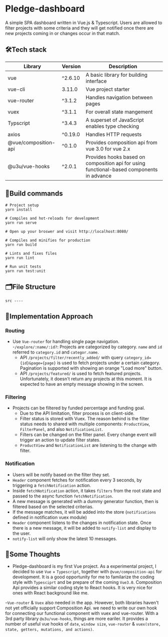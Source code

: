 # Pledge-dashboard 
A simple SPA dashboard written in Vue.js & Typescript. Users are allowed to filter projects with some criteria and they will get notified once there are new projects coming in or changes occur in that match.

## 🛠Tech stack 
Library | Version | Description
------------ | ------------- | -------------
vue | ^2.6.10 | A basic library for building interface
vue-cli | 3.11.0 | Vue project starter
vue-router |  ^3.1.2 | Handles navigation between pages
vuex | ^3.1.1 | For overall state mangement
Typscript | ^3.4.3 | A superset of JavaScript enables type checking
axios | ^0.19.0 | Handles HTTP requests
@vue/composition-api | ^0.1.0 | Provides composition api from vue 3.0 for vue 2.x
@u3u/vue-hooks | ^2.0.1 | Provides hooks based on composition api for using functional-based components in advance

## 🔧Build commands 
```
# Project setup
yarn install
```
```
# Compiles and hot-reloads for development
yarn run serve

# Open up your broswer and visit http://localhost:8080/
```
```
# Compiles and minifies for production
yarn run build
```
```
# Lints and fixes files
yarn run lint
```
```
# Run unit tests
yarn run test:unit
```
## 🗂️File Structure
```
src ----
```

## 🚀Implementation Approach 

### Routing
- Use `Vue-router` for handling single page navigation. 
  -`/explore/:name/:id?`: Projects are categorized by category. `name` and `id` referred to `category.id` and `categor.name`.
  - API `/projects/filter/recently_added/` with query `category_id={id}&page={page}` is used to fetch projects under a certain category. Pagination is supported with showing an orange "Load more" button.
  - API `/projects/featured/` is used to fetch featured projects. Unfortunately, it doesn't return any projects at this moment. It is expected to have an empty message showing in the screen.

### Filtering
- Projects can be filtered by funded percentage and funding goal.
  - Due to the API limitation, filter process is on client-side.
  - Filter status is stored with Vuex. The reason behind is the filter status needs to shared with multiple components: `ProductView`, `FilterPanel`, and also `NotificationList`. 
  - Filters can be changed on the filter panel. Every change event will trigger an action to update filter states.
  - `ProductView` and `NotificationList` are listening to the change with filter.

### Notification
- Users will be notify based on the filter they set.
 - `Header` component fetches for notification every 3 seconds, by triggering a `fetchNotification` action.
 - Inside `fetchNotification` action, it takes `filters` from the root state and passed to the async function `fetchNotification`.
 - A new message is generated with a dummy generator function, then is filtered based on the selected criterias. 
 - If the message matches, it will be added into the store (`notifications` defined in notification vuex module)
 - `Header` component listens to the changes in notification state. Once there is a new message, it will be added to `notify-list` and display to the user.
 - `notify-list` will only show the latest 10 messages.
 
## 🧠Some Thoughts
- Pledge-dashboard is my first Vue project. As a experimental project, I decided to use `Vue` + `Typescript`, together with `@vue/composition-api` for development. It is a good opportunity for me to familarize the coding style with `Typesciprt` and be prepare of the coming `Vue3.0`. Composition Api provides a similar coding style to React hooks. It is very nice for ones with React background like me.

-`Vue-router` & `Vuex` also needed in the app. However, both libraries haven't not yet officially support Composition Api. we need to write our own hook for connecting our functional component with vuex and vue-router. With a 3rd party library `@u3u/vue-hooks`, things are more eariler. It provides a number of useful vue hooks of `date`, `window size`, `vue-router` & `vuex(store, state, getters, mutations, and actions)`.
